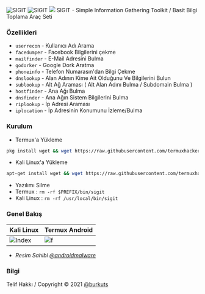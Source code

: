 <img title="SIGIT" src="https://img.shields.io/badge/CODENAME%20-SIGIT-SCRIPT?colorA=grey&colorB=green&style=for-the-badge"> <img title="SIGIT" src="https://img.shields.io/badge/VERSION%20-1.0-SCRIPT?colorA=grey&colorB=green&style=for-the-badge"> 
<img src="https://raw.githubusercontent.com/termuxhackers-id/SIGIT/main/src/Screenshot_2021-04-26_01-22-35.jpeg">
SIGIT - Simple Information Gathering Toolkit / Basit Bilgi Toplama Araç Seti

### Özellikleri
- ```userrecon```    - Kullanıcı Adı Arama
- ```facedumper```   - Facebook Bilgilerini çekme
- ```mailfinder``` - E-Mail Adresini Bulma
- ```godorker``` - Google Dork Aratma
- ```phoneinfo``` - Telefon Numarasın'dan Bilgi Çekme
- ```dnslookup``` - Alan Adının Kime Ait Olduğunu Ve Bilgilerini Bulun
- ```sublookup``` - Alt Ağ Araması ( Alt Alan Adını Bulma / Subdomain Bulma )
- ```hostfinder``` - Ana Ağı Bulma
- ```dnsfinder``` - Ana Ağın Sistem Bilgilerini Bulma
- ```riplookup``` - İp Adresi Araması
- ```iplocation``` - İp Adresinin Konumunu İzleme/Bulma

### Kurulum
- Termux'a Yükleme
```bash
pkg install wget && wget https://raw.githubusercontent.com/termuxhackers-id/SIGIT/main/install.sh && bash install.sh
```
- Kali Linux'a Yükleme
```bash
apt-get install wget && wget https://raw.githubusercontent.com/termuxhackers-id/SIGIT/main/installkali.sh && bash installkali.sh
```
- Yazılımı Silme
- Termux : ```rm -rf $PREFIX/bin/sigit```
- Kali Linux  : ```rm -rf /usr/local/bin/sigit```

### Genel Bakış
| Kali Linux | Termux Android	|
| ------------  | ------------ |
|![Index](https://raw.githubusercontent.com/termuxhackers-id/SIGIT/main/src/1.jpg)|![f](https://raw.githubusercontent.com/termuxhackers-id/SIGIT/main/src/2.jpg)|

- <i>Resim Sahibi [@androidmalware](https://instagram.com/androidmalware)</i>
### Bilgi
Telif Hakkı / Copyright © 2021 <a href="https://instagram.com/burkut.sh">@burkuts</a>
